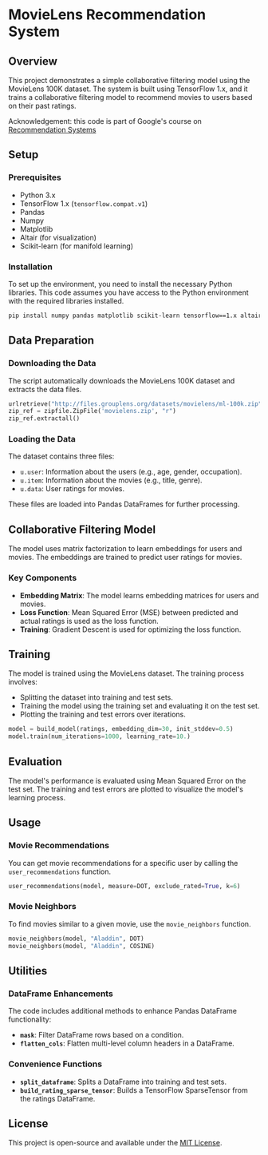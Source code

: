 # MovieLens Recommendation System

## Overview

This project demonstrates a simple collaborative filtering model using the MovieLens 100K dataset. The system is built using TensorFlow 1.x, and it trains a collaborative filtering model to recommend movies to users based on their past ratings.

Acknowledgement: this code is part of Google's course on [Recommendation Systems](https://developers.google.com/machine-learning/recommendation/)

## Setup

### Prerequisites

- Python 3.x
- TensorFlow 1.x (`tensorflow.compat.v1`)
- Pandas
- Numpy
- Matplotlib
- Altair (for visualization)
- Scikit-learn (for manifold learning)

### Installation

To set up the environment, you need to install the necessary Python libraries. This code assumes you have access to the Python environment with the required libraries installed.

```bash
pip install numpy pandas matplotlib scikit-learn tensorflow==1.x altair
```

## Data Preparation

### Downloading the Data

The script automatically downloads the MovieLens 100K dataset and extracts the data files.

```python
urlretrieve("http://files.grouplens.org/datasets/movielens/ml-100k.zip", "movielens.zip")
zip_ref = zipfile.ZipFile('movielens.zip', "r")
zip_ref.extractall()
```

### Loading the Data

The dataset contains three files:

- `u.user`: Information about the users (e.g., age, gender, occupation).
- `u.item`: Information about the movies (e.g., title, genre).
- `u.data`: User ratings for movies.

These files are loaded into Pandas DataFrames for further processing.

## Collaborative Filtering Model

The model uses matrix factorization to learn embeddings for users and movies. The embeddings are trained to predict user ratings for movies.

### Key Components

- **Embedding Matrix**: The model learns embedding matrices for users and movies.
- **Loss Function**: Mean Squared Error (MSE) between predicted and actual ratings is used as the loss function.
- **Training**: Gradient Descent is used for optimizing the loss function.

## Training

The model is trained using the MovieLens dataset. The training process involves:

- Splitting the dataset into training and test sets.
- Training the model using the training set and evaluating it on the test set.
- Plotting the training and test errors over iterations.

```python
model = build_model(ratings, embedding_dim=30, init_stddev=0.5)
model.train(num_iterations=1000, learning_rate=10.)
```

## Evaluation

The model's performance is evaluated using Mean Squared Error on the test set. The training and test errors are plotted to visualize the model's learning process.

## Usage

### Movie Recommendations

You can get movie recommendations for a specific user by calling the `user_recommendations` function.

```python
user_recommendations(model, measure=DOT, exclude_rated=True, k=6)
```

### Movie Neighbors

To find movies similar to a given movie, use the `movie_neighbors` function.

```python
movie_neighbors(model, "Aladdin", DOT)
movie_neighbors(model, "Aladdin", COSINE)
```

## Utilities

### DataFrame Enhancements

The code includes additional methods to enhance Pandas DataFrame functionality:

- **`mask`**: Filter DataFrame rows based on a condition.
- **`flatten_cols`**: Flatten multi-level column headers in a DataFrame.

### Convenience Functions

- **`split_dataframe`**: Splits a DataFrame into training and test sets.
- **`build_rating_sparse_tensor`**: Builds a TensorFlow SparseTensor from the ratings DataFrame.

## License

This project is open-source and available under the [MIT License](LICENSE).
